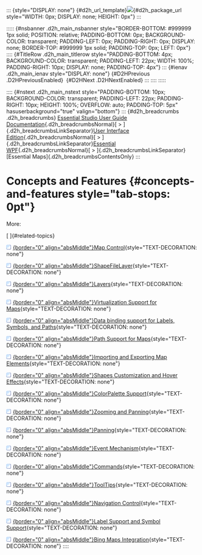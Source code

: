 ::: {style="DISPLAY: none"}
[](ms-xhelp:///?Id=d2h_url_template){#d2h_url_template}![](!package_url!){#d2h_package_url style="WIDTH: 0px; DISPLAY: none; HEIGHT: 0px"}
:::

::::: {#nsbanner .d2h_main_nsbanner style="BORDER-BOTTOM: #999999 1px solid; POSITION: relative; PADDING-BOTTOM: 0px; BACKGROUND-COLOR: transparent; PADDING-LEFT: 0px; PADDING-RIGHT: 0px; DISPLAY: none; BORDER-TOP: #999999 1px solid; PADDING-TOP: 0px; LEFT: 0px"}
:::: {#TitleRow .d2h_main_titlerow style="PADDING-BOTTOM: 4px; BACKGROUND-COLOR: transparent; PADDING-LEFT: 22px; WIDTH: 100%; PADDING-RIGHT: 10px; DISPLAY: none; PADDING-TOP: 4px"}
::: {#ienav .d2h_main_ienav style="DISPLAY: none"}
[](ms-xhelp:///?Id=638f9908-ce20-4120-85fd-7abf826b0a15){#D2HPrevious .D2HPreviousEnabled}  [](ms-xhelp:///?Id=30240da2-4cd7-4490-891d-8d934a97f499){#D2HNext .D2HNextEnabled}
:::
::::
:::::

:::: {#nstext .d2h_main_nstext style="PADDING-BOTTOM: 10px; BACKGROUND-COLOR: transparent; PADDING-LEFT: 22px; PADDING-RIGHT: 10px; HEIGHT: 100%; OVERFLOW: auto; PADDING-TOP: 5px" hasuserbackground="true" valign="bottom"}
::: {#d2h_breadcrumbs .d2h_breadcrumbs}
[Essential Studio User Guide Documentation](ms-xhelp:///?Id=12457748-09e3-4d74-a240-8e049cedf030){.d2h_breadcrumbsNormal}[ \> ]{.d2h_breadcrumbsLinkSeparator}[User Interface Edition](ms-xhelp:///?Id=c29296b7-531c-413b-a0ec-488ca1f7f669){.d2h_breadcrumbsNormal}[ \> ]{.d2h_breadcrumbsLinkSeparator}[Essential WPF](ms-xhelp:///?Id=7f4f82c5-151c-4262-94d0-75c4626c77bc){.d2h_breadcrumbsNormal}[ \> ]{.d2h_breadcrumbsLinkSeparator}[Essential Maps]{.d2h_breadcrumbsContentsOnly}
:::

# Concepts and Features {#concepts-and-features style="tab-stops: 0pt"}

More:

[ ]{#related-topics}

[![](button.gif){border="0" align="absMiddle"}Map Control](ms-xhelp:///?Id=30240da2-4cd7-4490-891d-8d934a97f499){style="TEXT-DECORATION: none"}

[![](button.gif){border="0" align="absMiddle"}ShapeFileLayer](ms-xhelp:///?Id=042235f6-103b-4399-b456-e0bef81b391a){style="TEXT-DECORATION: none"}

[![](button.gif){border="0" align="absMiddle"}Layers](ms-xhelp:///?Id=26403260-a215-429c-b4fd-11920daa9b1f){style="TEXT-DECORATION: none"}

[![](button.gif){border="0" align="absMiddle"}Virtualization Support for Maps](ms-xhelp:///?Id=7e38394a-0bec-40e5-ad80-8d4e8aba962f){style="TEXT-DECORATION: none"}

[![](button.gif){border="0" align="absMiddle"}Data binding support for Labels, Symbols, and Paths](ms-xhelp:///?Id=e099ed95-6fd1-49e9-9ced-56a66d4658ec){style="TEXT-DECORATION: none"}

[![](button.gif){border="0" align="absMiddle"}Path Support for Maps](ms-xhelp:///?Id=b37d9d5a-e9d3-42c3-956c-50b7af2520cd){style="TEXT-DECORATION: none"}

[![](button.gif){border="0" align="absMiddle"}Importing and Exporting Map Elements](ms-xhelp:///?Id=d0ae0d9f-5958-4674-a9f5-ac025aeef7a2){style="TEXT-DECORATION: none"}

[![](button.gif){border="0" align="absMiddle"}Shapes Customization and Hover Effects](ms-xhelp:///?Id=6000407e-84fa-40a2-8fe6-f3c40022a241){style="TEXT-DECORATION: none"}

[![](button.gif){border="0" align="absMiddle"}ColorPalette Support](ms-xhelp:///?Id=443a50de-31e2-4805-9ffe-9fc440c701aa){style="TEXT-DECORATION: none"}

[![](button.gif){border="0" align="absMiddle"}Zooming and Panning](ms-xhelp:///?Id=232c4830-00d3-4ba0-a5ba-0631420a55f2){style="TEXT-DECORATION: none"}

[![](button.gif){border="0" align="absMiddle"}Panning](ms-xhelp:///?Id=6b50fa93-d973-4c29-8ea4-f85ca9843e6f){style="TEXT-DECORATION: none"}

[![](button.gif){border="0" align="absMiddle"}Event Mechanism](ms-xhelp:///?Id=69b978b3-e6df-4b0e-ab35-4955a63350a9){style="TEXT-DECORATION: none"}

[![](button.gif){border="0" align="absMiddle"}Commands](ms-xhelp:///?Id=e1ae74bf-e554-492f-880e-7a0f2ed75f95){style="TEXT-DECORATION: none"}

[![](button.gif){border="0" align="absMiddle"}ToolTips](ms-xhelp:///?Id=b529e579-f085-480a-b1f9-2464139d2320){style="TEXT-DECORATION: none"}

[![](button.gif){border="0" align="absMiddle"}Navigation Control](ms-xhelp:///?Id=48dc68ab-be1b-4c12-a95e-28617293fd2c){style="TEXT-DECORATION: none"}

[![](button.gif){border="0" align="absMiddle"}Label Support and Symbol Support](ms-xhelp:///?Id=25cf00d1-85e5-4228-8b45-ee792841c863){style="TEXT-DECORATION: none"}

[![](button.gif){border="0" align="absMiddle"}Bing Maps Integration](ms-xhelp:///?Id=719e6afb-52b0-4439-af4d-af1259c08081){style="TEXT-DECORATION: none"}
::::
